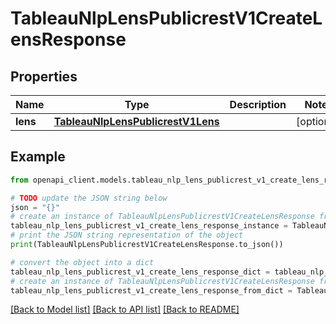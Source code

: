 # TableauNlpLensPublicrestV1CreateLensResponse


## Properties

Name | Type | Description | Notes
------------ | ------------- | ------------- | -------------
**lens** | [**TableauNlpLensPublicrestV1Lens**](TableauNlpLensPublicrestV1Lens.md) |  | [optional] 

## Example

```python
from openapi_client.models.tableau_nlp_lens_publicrest_v1_create_lens_response import TableauNlpLensPublicrestV1CreateLensResponse

# TODO update the JSON string below
json = "{}"
# create an instance of TableauNlpLensPublicrestV1CreateLensResponse from a JSON string
tableau_nlp_lens_publicrest_v1_create_lens_response_instance = TableauNlpLensPublicrestV1CreateLensResponse.from_json(json)
# print the JSON string representation of the object
print(TableauNlpLensPublicrestV1CreateLensResponse.to_json())

# convert the object into a dict
tableau_nlp_lens_publicrest_v1_create_lens_response_dict = tableau_nlp_lens_publicrest_v1_create_lens_response_instance.to_dict()
# create an instance of TableauNlpLensPublicrestV1CreateLensResponse from a dict
tableau_nlp_lens_publicrest_v1_create_lens_response_from_dict = TableauNlpLensPublicrestV1CreateLensResponse.from_dict(tableau_nlp_lens_publicrest_v1_create_lens_response_dict)
```
[[Back to Model list]](../README.md#documentation-for-models) [[Back to API list]](../README.md#documentation-for-api-endpoints) [[Back to README]](../README.md)



